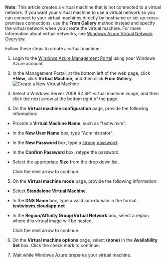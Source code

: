 <properties pageTitle="" title="" description="" documentationCenter="" services="" solutions="" authors="" writer="kathydav" editor="tysonn" manager="jeffreyg" /> 

**Note**: This article creates a virtual machine that is not connected to a virtual network. If you want your virtual machine to use a virtual network so you can connect to your virtual machines directly by hostname or set up 
cross-premises connections, use the **From Gallery** method instead and specify the virtual network when you create the virtual machine. For more information about virtual networks, see [Windows Azure Virtual Network Overview](http://go.microsoft.com/fwlink/p/?LinkID=294063).


Follow these steps to create a virtual machine:

1. Login to the [Windows Azure Management Portal](http://manage.windowsazure.com) using your Windows Azure account.

2. In the Management Portal, at the bottom left of the web page, click **+New**, click **Virtual Machine**, and then click **From Gallery**.
	![Create a New Virtual Machine][Image1]

3. Select a Windows Server 2008 R2 SP1 virtual machine image, and then click the next arrow at the bottom right of the page.
	
4. On the **Virtual machine configuration** page, provide the following information:

- Provide a **Virtual Machine Name**, such as "testwinvm".
- In the **New User Name** box, type "Administrator".
- In the **New Password** box, type a [strong password](http://msdn.microsoft.com/en-us/library/ms161962.aspx).
- In the **Confirm Password** box, retype the password.
- Select the appropriate **Size** from the drop down list.

	Click the next arrow to continue.


5. On the **Virtual machine mode** page, provide the following information:

- Select **Standalone Virtual Machine**.
- In the **DNS Name** box, type a valid sub-domain in the format **testwinvm.cloudapp.net**
- In the **Region/Affinity Group/Virtual Network** box, select a region where this virtual image will be hosted.

   Click the next arrow to continue.

	
6. On the **Virtual machine options** page, select **(none)** in the **Availability Set** box. Click the check mark to continue.
	

7. Wait while Windows Azure prepares your virtual machine.


[Image1]: ./media/create-and-configure-windows-server-2008-vm-in-portal/CreateWinVM.png


